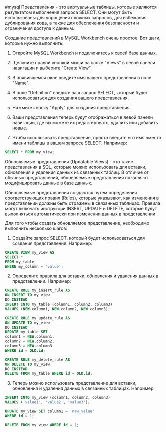 #mysql
Представления - это виртуальные таблицы, которые являются результатом выполнения запроса SELECT. Они могут быть использованы для упрощения сложных запросов, для избежания дублирования кода, а также для обеспечения безопасности и ограничения доступа к данным.

Создание представлений в MySQL Workbench очень простое. Вот шаги, которые нужно выполнить:

1.  Откройте MySQL Workbench и подключитесь к своей базе данных.
    
2.  Щелкните правой кнопкой мыши на папке "Views" в левой панели навигации и выберите "Create View".
    
3.  В появившемся окне введите имя вашего представления в поле "Name".
    
4.  В поле "Definition" введите ваш запрос SELECT, который будет использоваться для создания вашего представления.
5.  Нажмите кнопку "Apply" для создания представления.
    
6.  Ваши представления теперь будут отображаться в левой панели навигации, где вы можете их редактировать, удалить или добавить новые.
    
7.  Чтобы использовать представление, просто введите его имя вместо имени таблицы в вашем запросе SELECT. Например:
    
```sql
SELECT * FROM my_view;
```

Обновляемые представления (Updatable Views) - это такие представления в SQL, которые можно использовать для вставки, обновления и удаления данных из связанных таблиц. В отличие от обычных представлений, обновляемые представления позволяют модифицировать данные в базе данных.

Обновляемые представления создаются путем определения соответствующих правил (Rules), которые указывают, как изменения в представлении должны быть отражены в связанных таблицах. Правила могут включать инструкции INSERT, UPDATE и DELETE, которые будут выполняться автоматически при изменении данных в представлении.

Для того чтобы создать обновляемое представление, необходимо выполнить несколько шагов:

1. Создайте запрос SELECT, который будет использоваться для создания представления. Например:

```sql
CREATE VIEW my_view AS
SELECT *
FROM my_table
WHERE my_column = 'value';
```

2. Определите правила для вставки, обновления и удаления данных в представлении. Например:

```sql
CREATE RULE my_insert_rule AS
ON INSERT TO my_view
DO INSTEAD
INSERT INTO my_table (column1, column2, column3)
VALUES (NEW.column1, NEW.column2, NEW.column3);

CREATE RULE my_update_rule AS
ON UPDATE TO my_view
DO INSTEAD
UPDATE my_table SET
column1 = NEW.column1,
column2 = NEW.column2,
column3 = NEW.column3
WHERE id = OLD.id;

CREATE RULE my_delete_rule AS
ON DELETE TO my_view
DO INSTEAD
DELETE FROM my_table WHERE id = OLD.id;
```

3. Теперь можно использовать представление для вставки, обновления и удаления данных в связанных таблицах. Например:

```sql
INSERT INTO my_view (column1, column2, column3)
VALUES ('value1', 'value2', 'value3');

UPDATE my_view SET column1 = 'new_value'
WHERE id = 1;

DELETE FROM my_view WHERE id = 1;
```
